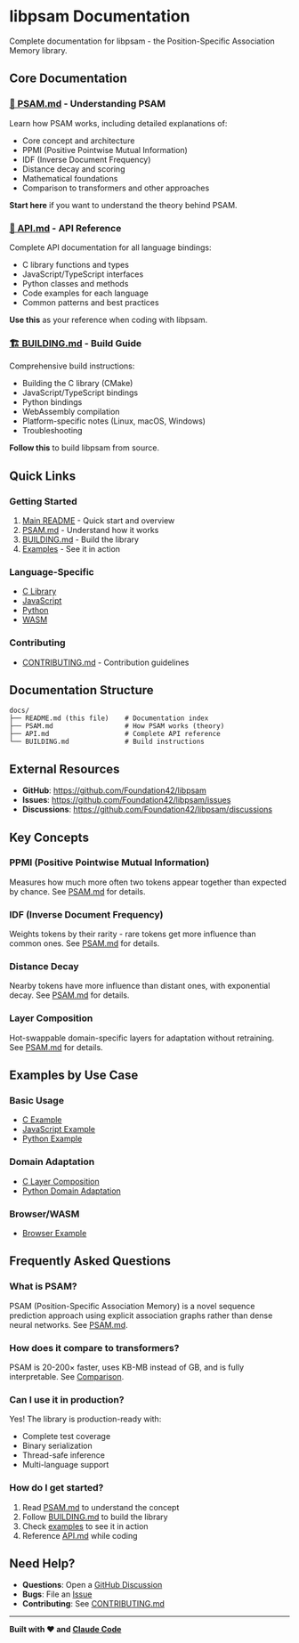 # libpsam Documentation

Complete documentation for libpsam - the Position-Specific Association Memory library.

## Core Documentation

### [📖 PSAM.md](./PSAM.md) - **Understanding PSAM**
Learn how PSAM works, including detailed explanations of:
- Core concept and architecture
- PPMI (Positive Pointwise Mutual Information)
- IDF (Inverse Document Frequency)
- Distance decay and scoring
- Mathematical foundations
- Comparison to transformers and other approaches

**Start here** if you want to understand the theory behind PSAM.

### [🔧 API.md](./API.md) - **API Reference**
Complete API documentation for all language bindings:
- C library functions and types
- JavaScript/TypeScript interfaces
- Python classes and methods
- Code examples for each language
- Common patterns and best practices

**Use this** as your reference when coding with libpsam.

### [🏗️ BUILDING.md](./BUILDING.md) - **Build Guide**
Comprehensive build instructions:
- Building the C library (CMake)
- JavaScript/TypeScript bindings
- Python bindings
- WebAssembly compilation
- Platform-specific notes (Linux, macOS, Windows)
- Troubleshooting

**Follow this** to build libpsam from source.

## Quick Links

### Getting Started
1. [Main README](../README.md) - Quick start and overview
2. [PSAM.md](./PSAM.md) - Understand how it works
3. [BUILDING.md](./BUILDING.md) - Build the library
4. [Examples](../examples/) - See it in action

### Language-Specific
- [C Library](../core/README.md)
- [JavaScript](../bindings/javascript/README.md)
- [Python](../bindings/python/README.md)
- [WASM](../bindings/wasm/README.md)

### Contributing
- [CONTRIBUTING.md](../CONTRIBUTING.md) - Contribution guidelines

## Documentation Structure

```
docs/
├── README.md (this file)    # Documentation index
├── PSAM.md                  # How PSAM works (theory)
├── API.md                   # Complete API reference
└── BUILDING.md              # Build instructions
```

## External Resources

- **GitHub**: https://github.com/Foundation42/libpsam
- **Issues**: https://github.com/Foundation42/libpsam/issues
- **Discussions**: https://github.com/Foundation42/libpsam/discussions

## Key Concepts

### PPMI (Positive Pointwise Mutual Information)
Measures how much more often two tokens appear together than expected by chance. See [PSAM.md](./PSAM.md#ppmi-positive-pointwise-mutual-information) for details.

### IDF (Inverse Document Frequency)
Weights tokens by their rarity - rare tokens get more influence than common ones. See [PSAM.md](./PSAM.md#idf-inverse-document-frequency) for details.

### Distance Decay
Nearby tokens have more influence than distant ones, with exponential decay. See [PSAM.md](./PSAM.md#distance-decay) for details.

### Layer Composition
Hot-swappable domain-specific layers for adaptation without retraining. See [PSAM.md](./PSAM.md#layer-composition) for details.

## Examples by Use Case

### Basic Usage
- [C Example](../examples/c/basic_usage.c)
- [JavaScript Example](../examples/javascript/node-example.js)
- [Python Example](../examples/python/basic_usage.py)

### Domain Adaptation
- [C Layer Composition](../examples/c/layer_composition.c)
- [Python Domain Adaptation](../examples/python/domain_adaptation.py)

### Browser/WASM
- [Browser Example](../examples/javascript/browser-example.html)

## Frequently Asked Questions

### What is PSAM?
PSAM (Position-Specific Association Memory) is a novel sequence prediction approach using explicit association graphs rather than dense neural networks. See [PSAM.md](./PSAM.md#what-is-psam).

### How does it compare to transformers?
PSAM is 20-200× faster, uses KB-MB instead of GB, and is fully interpretable. See [Comparison](./PSAM.md#comparison-to-other-approaches).

### Can I use it in production?
Yes! The library is production-ready with:
- Complete test coverage
- Binary serialization
- Thread-safe inference
- Multi-language support

### How do I get started?
1. Read [PSAM.md](./PSAM.md) to understand the concept
2. Follow [BUILDING.md](./BUILDING.md) to build the library
3. Check [examples](../examples/) to see it in action
4. Reference [API.md](./API.md) while coding

## Need Help?

- **Questions**: Open a [GitHub Discussion](https://github.com/Foundation42/libpsam/discussions)
- **Bugs**: File an [Issue](https://github.com/Foundation42/libpsam/issues)
- **Contributing**: See [CONTRIBUTING.md](../CONTRIBUTING.md)

---

**Built with ❤️ and [Claude Code](https://claude.com/claude-code)**
